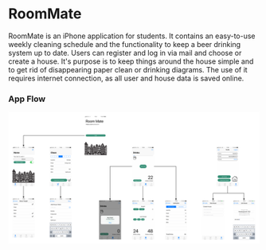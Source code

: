 # RoomMate

RoomMate is an iPhone application for students. It contains an easy-to-use weekly cleaning schedule and the functionality to keep a beer drinking system up to date. Users can register and log in via mail and choose or create a house. It's purpose is to keep things around the house simple and to get rid of disappearing paper clean or drinking diagrams. The use of it requires internet connection, as all user and house data is saved online.


### App Flow
![flow](/docs/flow.png)



